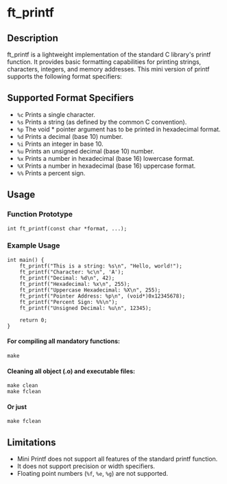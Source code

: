 # ft_printf

## Description

ft_printf is a lightweight implementation of the standard C library's printf function. It provides basic formatting capabilities for printing strings, characters, integers, and memory addresses. This mini version of printf supports the following format specifiers:

## Supported Format Specifiers

+ `%c` Prints a single character.
+ `%s` Prints a string (as defined by the common C convention).
+ `%p` The void * pointer argument has to be printed in hexadecimal format.
+ `%d` Prints a decimal (base 10) number.
+ `%i` Prints an integer in base 10.
+ `%u` Prints an unsigned decimal (base 10) number.
+ `%x` Prints a number in hexadecimal (base 16) lowercase format.
+ `%X` Prints a number in hexadecimal (base 16) uppercase format.
+ `%%` Prints a percent sign.

## Usage
### Function Prototype

```
int ft_printf(const char *format, ...);
```
### Example Usage

```
int main() {
    ft_printf("This is a string: %s\n", "Hello, world!");
    ft_printf("Character: %c\n", 'A');
    ft_printf("Decimal: %d\n", 42);
    ft_printf("Hexadecimal: %x\n", 255);
    ft_printf("Uppercase Hexadecimal: %X\n", 255);
    ft_printf("Pointer Address: %p\n", (void*)0x12345678);
    ft_printf("Percent Sign: %%\n");
    ft_printf("Unsigned Decimal: %u\n", 12345);
    
    return 0;
}
```

#### For compiling all mandatory functions:
```
make
```

#### Cleaning all object (.o) and executable files:

```
make clean
make fclean
```
#### Or just
```
make fclean
```

## Limitations

+ Mini Printf does not support all features of the standard printf function.
+ It does not support precision or width specifiers.
+ Floating point numbers (`%f`, `%e`, `%g`) are not supported.

